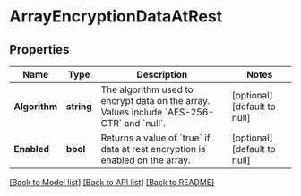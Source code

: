 # ArrayEncryptionDataAtRest

## Properties
Name | Type | Description | Notes
------------ | ------------- | ------------- | -------------
**Algorithm** | **string** | The algorithm used to encrypt data on the array. Values include &#x60;AES-256-CTR&#x60; and &#x60;null&#x60;. | [optional] [default to null]
**Enabled** | **bool** | Returns a value of &#x60;true&#x60; if data at rest encryption is enabled on the array. | [optional] [default to null]

[[Back to Model list]](../README.md#documentation-for-models) [[Back to API list]](../README.md#documentation-for-api-endpoints) [[Back to README]](../README.md)

